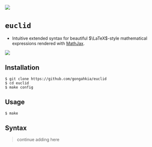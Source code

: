 ![](https://img.shields.io/badge/eucid_1.0-WIP-orange)

# `euclid`

* Intuitive extended syntax for beautiful $\LaTeX$-style mathematical expressions rendered with [MathJax](https://www.mathjax.org/).

![](https://science4fun.info/wp-content/uploads/2021/06/Euclid.jpg)

## Installation

```console
$ git clone https://github.com/gongahkia/euclid
$ cd euclid
$ make config
```

## Usage 

```console
$ make 
```

## Syntax

> continue adding here
